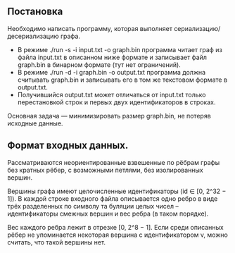 ## Постановка
Необходимо написать программу, которая выполняет сериализацию/десериализацию графа.

- В режиме ./run -s -i input.txt -o graph.bin программа читает граф из файла input.txt в описанном ниже формате и записывает файл graph.bin в бинарном формате (тут нет ограничений).
- В режиме ./run -d -i graph.bin -o output.txt программа должна считывать graph.bin и записывать его в том же текстовом формате в output.txt.
- Получившийся output.txt может отличаться от input.txt только перестановкой строк и первых двух идентификаторов в строках.

Основная задача — минимизировать размер graph.bin, не потеряв исходные данные.

## Формат входных данных. 
Рассматриваются неориентированные взвешенные по рёбрам графы без кратных рёбер, с возможными петлями, без изолированных вершин.

Вершины графа имеют целочисленные идентификаторы (id ∈ [0, 2^32 − 1]). В каждой строке входного файла описывается одно ребро в виде трёх разделенных по символу та буляции целых чисел – идентификаторы смежных вершин и вес ребра (в таком порядке).

Вес каждого ребра лежит в отрезке [0, 2^8 − 1].
Если среди описанных рёбер не упоминается некоторая вершина с идентификатором v, можно считать, что такой вершины нет.